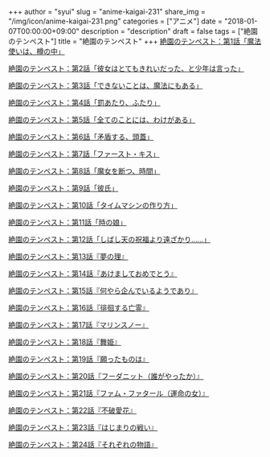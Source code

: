 +++
author = "syui"
slug = "anime-kaigai-231"
share_img = "/img/icon/anime-kaigai-231.png"
categories = ["アニメ"]
date = "2018-01-07T00:00:00+09:00"
description = "description"
draft = false
tags = ["絶園のテンペスト"]
title = "絶園のテンペスト"
+++
<a href="http://asnyaro.blog129.fc2.com/blog-entry-610.html" rel="nofollow" target="_blank" title="絶園のテンペスト：第1話「魔法使いは、樽の中」">絶園のテンペスト：第1話「魔法使いは、樽の中」</a>

<a href="http://asnyaro.blog129.fc2.com/blog-entry-618.html" rel="nofollow" target="_blank" title="絶園のテンペスト：第2話「彼女はとてもきれいだった、と少年は言った」">絶園のテンペスト：第2話「彼女はとてもきれいだった、と少年は言った」</a>

<a href="http://asnyaro.blog129.fc2.com/blog-entry-627.html" rel="nofollow" target="_blank" title="絶園のテンペスト：第3話「できないことは、魔法にもある」">絶園のテンペスト：第3話「できないことは、魔法にもある」</a>

<a href="http://asnyaro.blog129.fc2.com/blog-entry-635.html" rel="nofollow" target="_blank" title="絶園のテンペスト：第4話「罰あたり、ふたり」">絶園のテンペスト：第4話「罰あたり、ふたり」</a>

<a href="http://asnyaro.blog129.fc2.com/blog-entry-643.html" rel="nofollow" target="_blank" title="絶園のテンペスト：第5話「全てのことには、わけがある」">絶園のテンペスト：第5話「全てのことには、わけがある」</a>

<a href="http://asnyaro.blog129.fc2.com/blog-entry-651.html" rel="nofollow" target="_blank" title="絶園のテンペスト：第6話「矛盾する、頭蓋」">絶園のテンペスト：第6話「矛盾する、頭蓋」</a>

<a href="http://asnyaro.blog129.fc2.com/blog-entry-659.html" rel="nofollow" target="_blank" title="絶園のテンペスト：第7話「ファースト・キス」">絶園のテンペスト：第7話「ファースト・キス」</a>

<a href="http://asnyaro.blog129.fc2.com/blog-entry-667.html" rel="nofollow" target="_blank" title="絶園のテンペスト：第8話「魔女を断つ、時間」">絶園のテンペスト：第8話「魔女を断つ、時間」</a>

<a href="http://asnyaro.blog129.fc2.com/blog-entry-675.html" rel="nofollow" target="_blank" title="絶園のテンペスト：第9話「彼氏」">絶園のテンペスト：第9話「彼氏」</a>

<a href="http://asnyaro.blog129.fc2.com/blog-entry-683.html" rel="nofollow" target="_blank" title="絶園のテンペスト：第10話「タイムマシンの作り方」">絶園のテンペスト：第10話「タイムマシンの作り方」</a>

<a href="http://asnyaro.blog129.fc2.com/blog-entry-690.html" rel="nofollow" target="_blank" title="絶園のテンペスト：第11話「時の娘」">絶園のテンペスト：第11話「時の娘」</a>

<a href="http://asnyaro.blog129.fc2.com/blog-entry-700.html" rel="nofollow" target="_blank" title="絶園のテンペスト：第12話「しばし天の祝福より遠ざかり……」">絶園のテンペスト：第12話「しばし天の祝福より遠ざかり……」</a>

<a href="http://asnyaro.blog129.fc2.com/blog-entry-725.html" rel="nofollow" target="_blank" title="絶園のテンペスト：第13話『夢の理』">絶園のテンペスト：第13話『夢の理』</a>

<a href="http://asnyaro.blog129.fc2.com/blog-entry-733.html" rel="nofollow" target="_blank" title="絶園のテンペスト：第14話『あけましておめでとう』">絶園のテンペスト：第14話『あけましておめでとう』</a>

<a href="http://asnyaro.blog129.fc2.com/blog-entry-741.html" rel="nofollow" target="_blank" title="絶園のテンペスト：第15話『何やら企んでいるようであり』">絶園のテンペスト：第15話『何やら企んでいるようであり』</a>

<a href="http://asnyaro.blog129.fc2.com/blog-entry-749.html" rel="nofollow" target="_blank" title="絶園のテンペスト：第16話『徘徊する亡霊』">絶園のテンペスト：第16話『徘徊する亡霊』</a>

<a href="http://asnyaro.blog129.fc2.com/blog-entry-757.html" rel="nofollow" target="_blank" title="絶園のテンペスト：第17話『マリンスノー』">絶園のテンペスト：第17話『マリンスノー』</a>

<a href="http://asnyaro.blog129.fc2.com/blog-entry-764.html" rel="nofollow" target="_blank" title="絶園のテンペスト：第18話『舞姫』">絶園のテンペスト：第18話『舞姫』</a>

<a href="http://asnyaro.blog129.fc2.com/blog-entry-772.html" rel="nofollow" target="_blank" title="絶園のテンペスト：第19話『願ったものは』">絶園のテンペスト：第19話『願ったものは』</a>

<a href="http://asnyaro.blog129.fc2.com/blog-entry-780.html" rel="nofollow" target="_blank" title="絶園のテンペスト：第20話『フーダニット（誰がやったか）』">絶園のテンペスト：第20話『フーダニット（誰がやったか）』</a>

<a href="http://asnyaro.blog129.fc2.com/blog-entry-788.html" rel="nofollow" target="_blank" title="絶園のテンペスト：第21話『ファム・ファタール（運命の女）』">絶園のテンペスト：第21話『ファム・ファタール（運命の女）』</a>

<a href="http://asnyaro.blog129.fc2.com/blog-entry-796.html" rel="nofollow" target="_blank" title="絶園のテンペスト：第22話『不破愛花』">絶園のテンペスト：第22話『不破愛花』</a>

<a href="http://asnyaro.blog129.fc2.com/blog-entry-804.html" rel="nofollow" target="_blank" title="絶園のテンペスト：第23話『はじまりの戦い』">絶園のテンペスト：第23話『はじまりの戦い』</a>

<a href="http://asnyaro.blog129.fc2.com/blog-entry-807.html" rel="nofollow" target="_blank" title="絶園のテンペスト：第24話『それぞれの物語』">絶園のテンペスト：第24話『それぞれの物語』</a>
